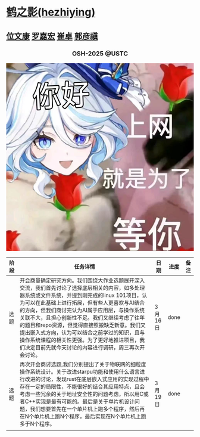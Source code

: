 # [鹤之影(hezhiying)](https://github.com/OSH-2025/hezhiying )
## [位文康](https://github.com/jianyingzhihe "位文康") [罗嘉宏](https://github.com/ustcljh "罗嘉宏") [崔卓](https://github.com/crosaa "崔卓") [郭彦禛](https://github.com/EricGuoYanzhen "郭彦禛")

<h3 align="center">OSH-2025 @USTC</h3>

![永世传颂，不休独舞，神爱世人，芙门永存！](./src/fufu.jpg)

| 阶段 | 任务详情     | 日期    | 进度 | 备注 |
| ---- | ------------ | ------- | ---- | ---- |
|  选题   | 开会商量确定研究方向。我们围绕大作业选题展开深入交流，我们首先讨论了选择底层相关的内容，如多处理器系统或文件系统，并提到刚完成的linux 101项目，认为可以在此基础上进行拓展，但有些人更喜欢与AI结合的方向，但我们商讨完认为AI属于应用层，与操作系统关联不大，且担心创新性不足。我们又继续考虑了往年的题目和repo资源，但觉得直接照搬缺乏新意。我们又提出嵌入式方向，认为可以结合之前学过的知识，且与操作系统课程的相关性更强。为了更好地推进项目，我们决定目前先就今天讨论的内容进行调研，周三再次开会讨论。           |    3月16日     |   done   |      |
| 选题 | 再次开会商讨选题,我们分别提出了关于物联网的细粒度操作系统设计。关于改进starpu功能和使用什么语言进行改进的讨论，发现rust在底层嵌入式应用的实现过程中存在一定的局限性，不能很好的结合其应用特点，且会考虑一些冗余的关于地址安全性的问题考虑，所以用C或者C++实现是最有可能的。最后是关于单片机设计问题，我们想要首先在一个单片机上跑多个程序，然后再在N个单片机上跑N个程序，最后实现在N个单片机上跑多于N个程序。 | 3月19日 | done  |      |
|      |              |         |      |      |
